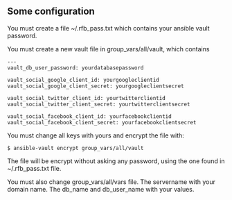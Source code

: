 ##

## Some configuration

You must create a file ~/.rfb_pass.txt which contains your ansible vault password.

You must create a new vault file in group_vars/all/vault, which contains
```
---
vault_db_user_password: yourdatabasepassword

vault_social_google_client_id: yourgoogleclientid
vault_social_google_client_secret: yourgoogleclientsecret

vault_social_twitter_client_id: yourtwitterclientid
vault_social_twitter_client_secret: yourtwitterclientsecret

vault_social_facebook_client_id: yourfacebookclientid
vault_social_facebook_client_secret: yourfacebookclientsecret
```
You must change all keys with yours and encrypt the file with:
```
$ ansible-vault encrypt group_vars/all/vault
```
The file will be encrypt without asking any password, using the one found in ~/.rfb_pass.txt file.

You must also change group_vars/all/vars file.
The servername with your domain name.
The db_name and db_user_name with your values.
